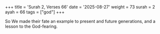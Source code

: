 +++
title = 'Surah 2, Verses 66'
date = '2025-08-27'
weight = 73
surah = 2
ayah = 66
tags = ["god"]
+++

So We made their fate an example to present and future generations, and a lesson to the God-fearing.
